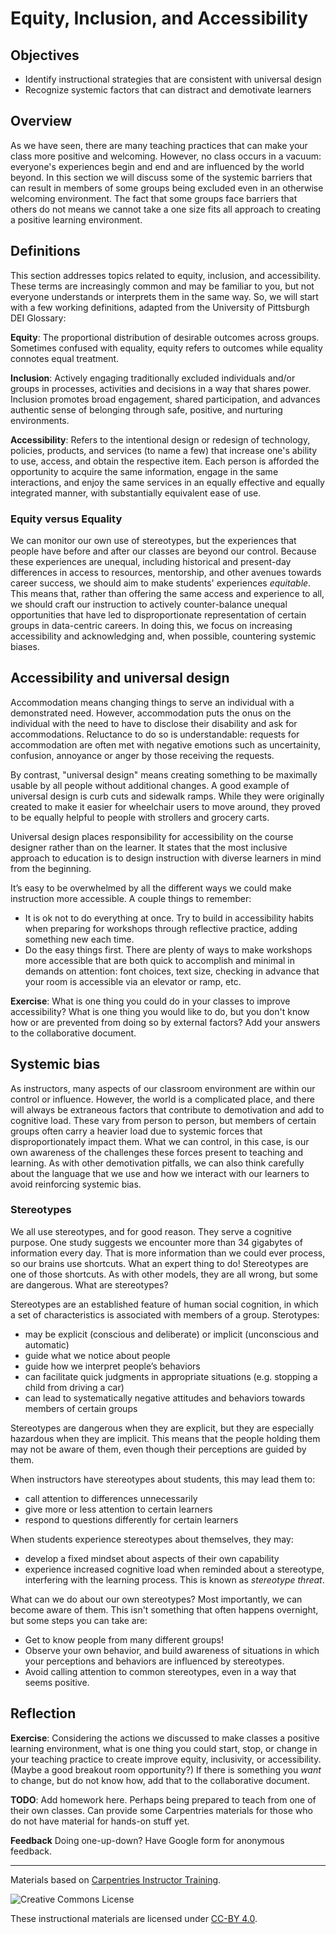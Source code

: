# Equity, Inclusion, and Accessibility

## Objectives

+ Identify instructional strategies that are consistent with universal design
+ Recognize systemic factors that can distract and demotivate learners

## Overview

As we have seen, there are many teaching practices that can make your class 
more positive and welcoming. However, no class occurs in a vacuum: everyone's 
experiences begin and end and are influenced by the world beyond. In this 
section we will discuss some of the systemic barriers that can result in 
members of some groups being excluded even in an otherwise welcoming 
environment. The fact that some groups face barriers that others do not means 
we cannot take a one size fits all approach to creating a positive learning 
environment.

## Definitions

This section addresses topics related to equity, inclusion, and accessibility. 
These terms are increasingly common and may be familiar to you, but not 
everyone understands or interprets them in the same way. So, we will start with 
a few working definitions, adapted from the University of Pittsburgh DEI 
Glossary:

**Equity**: The proportional distribution of desirable outcomes across groups. 
Sometimes confused with equality, equity refers to outcomes while equality 
connotes equal treatment.

**Inclusion**: Actively engaging traditionally excluded individuals and/or 
groups in processes, activities and decisions in a way that shares power. 
Inclusion promotes broad engagement, shared participation, and advances 
authentic sense of belonging through safe, positive, and nurturing 
environments.

**Accessibility**: Refers to the intentional design or redesign of technology, 
policies, products, and services (to name a few) that increase one's ability to 
use, access, and obtain the respective item. Each person is afforded the 
opportunity to acquire the same information, engage in the same interactions, 
and enjoy the same services in an equally effective and equally integrated 
manner, with substantially equivalent ease of use.

### Equity versus Equality

We can monitor our own use of stereotypes, but the experiences that people have 
before and after our classes are beyond our control. Because these experiences 
are unequal, including historical and present-day differences in access to 
resources, mentorship, and other avenues towards career success, we should aim 
to make students' experiences _equitable_. This means that, rather than 
offering the same access and experience to all, we should craft our instruction
to actively counter-balance unequal opportunities that have led to 
disproportionate representation of certain groups in data-centric careers. In 
doing this, we focus on increasing accessibility and acknowledging and, when 
possible, countering systemic biases.

## Accessibility and universal design

Accommodation means changing things to serve an individual with a demonstrated 
need. However, accommodation puts the onus on the individual with the need to 
have to disclose their disability and ask for accommodations. Reluctance to do 
so is understandable: requests for accommodation are often met with negative 
emotions such as uncertainity, confusion, annoyance or anger by those receiving 
the requests.

By contrast, "universal design" means creating something to be maximally usable 
by all people without additional changes. A good example of universal design is 
curb cuts and sidewalk ramps. While they were originally created to make it 
easier for wheelchair users to move around, they proved to be equally helpful 
to people with strollers and grocery carts.

Universal design places responsibility for accessibility on the course designer 
rather than on the learner. It states that the most inclusive approach to 
education is to design instruction with diverse learners in mind from the 
beginning.

It’s easy to be overwhelmed by all the different ways we could make instruction 
more accessible. A couple things to remember:

+ It is ok not to do everything at once. Try to build in accessibility habits 
when preparing for workshops through reflective practice, adding something new 
each time.
+ Do the easy things first. There are plenty of ways to make workshops more 
accessible that are both quick to accomplish and minimal in demands on 
attention: font choices, text size, checking in advance that your room is 
accessible via an elevator or ramp, etc.

**Exercise**: What is one thing you could do in your classes to improve 
accessibility? What is one thing you would like to do, but you don't know how 
or are prevented from doing so by external factors? Add your answers to the 
collaborative document.

## Systemic bias

As instructors, many aspects of our classroom environment are within our 
control or influence. However, the world is a complicated place, and there will 
always be extraneous factors that contribute to demotivation and add to 
cognitive load. These vary from person to person, but members of certain groups 
often carry a heavier load due to systemic forces that disproportionately 
impact them. What we can control, in this case, is our own awareness of the 
challenges these forces present to teaching and learning. As with other 
demotivation pitfalls, we can also think carefully about the language that we 
use and how we interact with our learners to avoid reinforcing systemic bias.

### Stereotypes

We all use stereotypes, and for good reason. They serve a cognitive purpose. 
One study suggests we encounter more than 34 gigabytes of information every 
day. That is more information than we could ever process, so our brains use 
shortcuts. What an expert thing to do! Stereotypes are one of those shortcuts. 
As with other models, they are all wrong, but some are dangerous. What are 
stereotypes?

Stereotypes are an established feature of human social cognition, in which a 
set of characteristics is associated with members of a group. Sterotypes:

+ may be explicit (conscious and deliberate) or implicit (unconscious and 
  automatic)
+ guide what we notice about people
+ guide how we interpret people’s behaviors
+ can facilitate quick judgments in appropriate situations (e.g. stopping a 
  child from driving a car)
+ can lead to systematically negative attitudes and behaviors towards members 
of certain groups

Stereotypes are dangerous when they are explicit, but they are especially 
hazardous when they are implicit. This means that the people holding them may 
not be aware of them, even though their perceptions are guided by them.

When instructors have stereotypes about students, this may lead them to:

+ call attention to differences unnecessarily
+ give more or less attention to certain learners
+ respond to questions differently for certain learners

When students experience stereotypes about themselves, they may:

+ develop a fixed mindset about aspects of their own capability
+ experience increased cognitive load when reminded about a stereotype, 
interfering with the learning process. This is known as _stereotype threat_.

What can we do about our own stereotypes? Most importantly, we can become aware 
of them. This isn't something that often happens overnight, but some steps you 
can take are:

+ Get to know people from many different groups!
+ Observe your own behavior, and build awareness of situations in which your 
perceptions and behaviors are influenced by stereotypes.
+ Avoid calling attention to common stereotypes, even in a way that seems 
positive.

## Reflection

**Exercise**: Considering the actions we discussed to make classes a positive 
learning environment, what is one thing you could start, stop, or change in 
your teaching practice to create improve equity, inclusivity, or accessibility. 
(Maybe a good breakout room opportunity?) If there is something you _want_ to 
change, but do not know how, add that to the collaborative document.

**TODO**: Add homework here. Perhaps being prepared to teach from one of their 
own classes. Can provide some Carpentries materials for those who do not have 
material for hands-on stuff yet.

**Feedback** Doing one-up-down? Have Google form for anonymous feedback.

***

Materials based on [Carpentries Instructor Training](https://carpentries.github.io/instructor-training/).

<img alt="Creative Commons License" style="border-width:0" src="https://i.creativecommons.org/l/by/4.0/88x31.png" />

These instructional materials are licensed under [CC-BY 4.0](https://creativecommons.org/licenses/by/4.0/).
